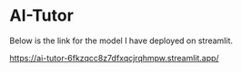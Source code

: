 # AI-Tutor
Below is the link for the model I have deployed on streamlit.


https://ai-tutor-6fkzqcc8z7dfxqcjrqhmpw.streamlit.app/
